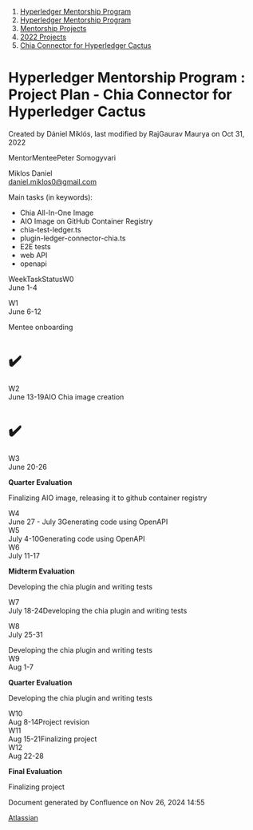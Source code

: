 1. [Hyperledger Mentorship Program](index.html)
2. [Hyperledger Mentorship Program](Hyperledger-Mentorship-Program_21954571.html)
3. [Mentorship Projects](Mentorship-Projects_21954604.html)
4. [2022 Projects](2022-Projects_21954800.html)
5. [Chia Connector for Hyperledger Cactus](Chia-Connector-for-Hyperledger-Cactus_21958337.html)

# Hyperledger Mentorship Program : Project Plan - Chia Connector for Hyperledger Cactus

Created by Dániel Miklós, last modified by RajGaurav Maurya on Oct 31, 2022

MentorMenteePeter Somogyvari

Miklos Daniel  
daniel.miklos0@gmail.com

Main tasks (in keywords):

- Chia All-In-One Image
- AIO Image on GitHub Container Registry
- chia-test-ledger.ts
- plugin-ledger-connector-chia.ts
- E2E tests
- web API
- openapi

WeekTaskStatusW0  
June 1-4

W1  
June 6-12

Mentee onboarding

# ✔️

W2  
June 13-19AIO Chia image creation

# ✔️

W3  
June 20-26

**Quarter Evaluation**

Finalizing AIO image, releasing it to github container registry

W4  
June 27 - July 3Generating code using OpenAPI  
W5  
July 4-10Generating code using OpenAPI  
W6  
July 11-17

**Midterm Evaluation**

Developing the chia plugin and writing tests

W7  
July 18-24Developing the chia plugin and writing tests

W8  
July 25-31

Developing the chia plugin and writing tests  
W9  
Aug 1-7

**Quarter Evaluation**

Developing the chia plugin and writing tests

W10  
Aug 8-14Project revision  
W11  
Aug 15-21Finalizing project  
W12  
Aug 22-28

**Final Evaluation**

Finalizing project

Document generated by Confluence on Nov 26, 2024 14:55

[Atlassian](http://www.atlassian.com/)
